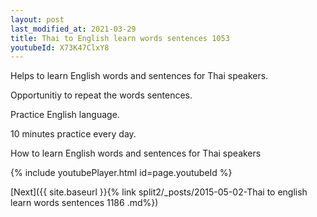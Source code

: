 ```yaml
---
layout: post
last_modified_at: 2021-03-29
title: Thai to English learn words sentences 1053 
youtubeId: X73K47ClxY8
---
```

 
 
Helps to learn English words and sentences for Thai speakers.

Opportunitiy to repeat the words sentences. 

Practice English language. 
 
10 minutes practice every day. 
 
How to learn English words and sentences for Thai speakers 
 
{% include youtubePlayer.html id=page.youtubeId %}
 
 
[Next]({{ site.baseurl }}{% link  split2/_posts/2015-05-02-Thai to english learn words sentences 1186 .md%})
 
